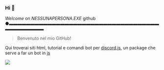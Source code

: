 ### Hi  👋
*Welcome* on *NESSUNAPERSONA.EXE* github
●▬▬▬▬▬▬▬▬▬▬▬▬▬▬▬▬▬▬▬▬▬▬▬▬▬▬▬▬▬▬▬▬▬▬▬▬▬▬▬▬▬▬▬▬

> Benvenuto nel mio GitHub!

Qui troverai siti html, tutorial e comandi bot per [discord.js](https://discord.js.org/#/), un package che serve a far un bot in [js](https://www.javascript.com/)

![](https://www.logistec.com/wp-content/uploads/2017/12/placeholder.png)

